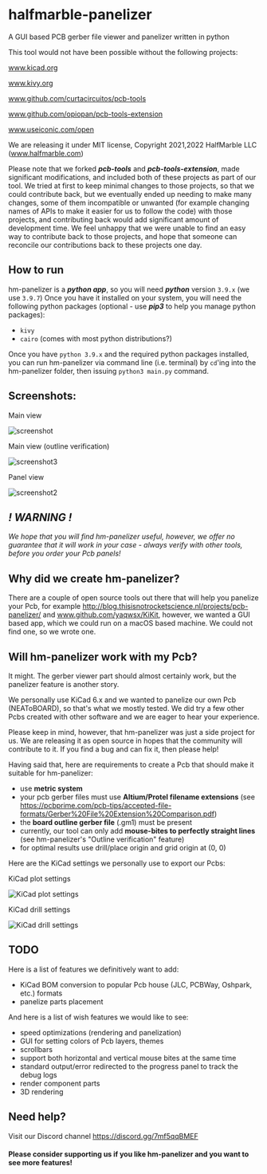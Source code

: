 # halfmarble-panelizer

A GUI based PCB gerber file viewer and panelizer written in python

This tool would not have been possible without the following projects:

www.kicad.org

www.kivy.org

www.github.com/curtacircuitos/pcb-tools

www.github.com/opiopan/pcb-tools-extension

www.useiconic.com/open

We are releasing it under MIT license, Copyright 2021,2022 HalfMarble LLC (www.halfmarble.com)

Please note that we forked **_pcb-tools_** and **_pcb-tools-extension_**, made significant modifications,
and included both of these projects as part of our tool. We tried at first to keep minimal changes
to those projects, so that we could contribute back, but we eventually ended up needing to make many changes,
some of them incompatible or unwanted (for example changing names of APIs to make it easier for us to follow the code) with those projects,
and contributing back would add significant amount of development time. We feel unhappy that
we were unable to find an easy way to contribute back to those projects, and hope that someone can
reconcile our contributions back to these projects one day.

## How to run

hm-panelizer is a **_python app_**, so you will need **_python_** version `3.9.x` (we use `3.9.7`) Once you have it installed on your system,
you will need the following python packages (optional - use **_pip3_** to help you manage python packages):

- `kivy`
- `cairo` (comes with most python distributions?)

Once you have `python 3.9.x` and the required python packages installed, you can run hm-panelizer via command line
(i.e. terminal) by `cd`'ing into the hm-panelizer folder, then issuing `python3 main.py` command.

## Screenshots:

Main view

![screenshot](pics/Screenshot.png)

Main view (outline verification)

![screenshot3](pics/Screenshot3.png)

Panel view

![screenshot2](pics/Screenshot2.png)

## _! WARNING !_

_We hope that you will find hm-panelizer useful, however, we offer no guarantee that it will work in your case - 
always verify with other tools, before you order your Pcb panels!_

## Why did we create hm-panelizer?

There are a couple of open source tools out there that will help you panelize your Pcb, 
for example http://blog.thisisnotrocketscience.nl/projects/pcb-panelizer/ and www.github.com/yaqwsx/KiKit,
however, we wanted a GUI based app, which we could run on a macOS based machine. We could not find one,
so we wrote one.

## Will hm-panelizer work with my Pcb?

It might. The gerber viewer part should almost certainly work, but the panelizer feature is another story.

We personally use KiCad 6.x and we wanted to panelize our own Pcb (NEAToBOARD),
so that's what we mostly tested. We did try a few other Pcbs created with other software and we are eager to hear your
experience.

Please keep in mind, however, that hm-panelizer was just a side project for us. We are releasing it
as open source in hopes that the community will contribute to it.  If you find a bug and can fix it, then please help!

Having said that, here are requirements to create a Pcb that should make it suitable for hm-panelizer:

- use **metric system**
- your pcb gerber files must use **Altium/Protel filename extensions** (see https://pcbprime.com/pcb-tips/accepted-file-formats/Gerber%20File%20Extension%20Comparison.pdf)
- the **board outline gerber file** (.gm1) must be present
- currently, our tool can only add **mouse-bites to perfectly straight lines** (see hm-panelizer's "Outline verification" feature)
- for optimal results use drill/place origin and grid origin at (0, 0)

Here are the KiCad settings we personally use to export our Pcbs:

KiCad plot settings

![KiCad plot settings](pics/KiCad_plot.png)

KiCad drill settings

![KiCad drill settings](pics/KiCad_drill.png)

## TODO

Here is a list of features we definitively want to add:

- KiCad BOM conversion to popular Pcb house (JLC, PCBWay, Oshpark, etc.) formats
- panelize parts placement

And here is a list of wish features we would like to see:

- speed optimizations (rendering and panelization)
- GUI for setting colors of Pcb layers, themes
- scrollbars
- support both horizontal and vertical mouse bites at the same time
- standard output/error redirected to the progress panel to track the debug logs
- render component parts
- 3D rendering

## Need help?

Visit our Discord channel https://discord.gg/7mf5qqBMEF

#### Please consider supporting us if you like hm-panelizer and you want to see more features!

